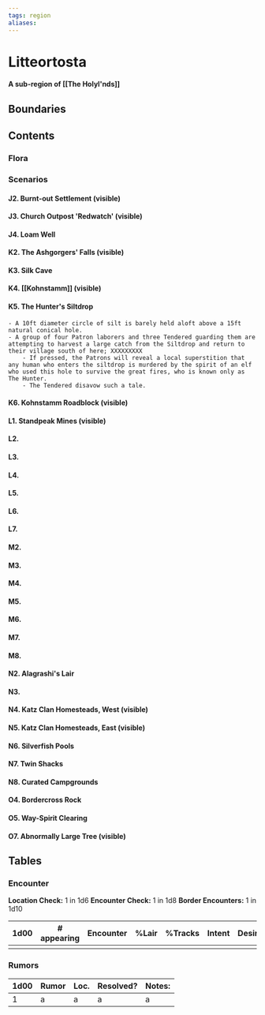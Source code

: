 ```yaml
---
tags: region
aliases:
---
```

# Litteortosta
#### A sub-region of [[The Holyl'nds]]
## Boundaries
## Contents
### Flora
### Scenarios
#### J2. Burnt-out Settlement (visible)
#### J3. Church Outpost 'Redwatch' (visible)
#### J4. Loam Well
#### K2. The Ashgorgers' Falls (visible)
#### K3. Silk Cave
#### K4. [[Kohnstamm]] (visible)
#### K5. The Hunter's Siltdrop
	- A 10ft diameter circle of silt is barely held aloft above a 15ft natural conical hole.
	- A group of four Patron laborers and three Tendered guarding them are attempting to harvest a large catch from the Siltdrop and return to their village south of here; XXXXXXXXX
		- If pressed, the Patrons will reveal a local superstition that any human who enters the siltdrop is murdered by the spirit of an elf who used this hole to survive the great fires, who is known only as The Hunter.
		- The Tendered disavow such a tale.
#### K6. Kohnstamm Roadblock (visible)
#### L1. Standpeak Mines (visible)
#### L2.
#### L3.
#### L4.
#### L5.
#### L6.
#### L7.
#### M2.
#### M3.
#### M4.
#### M5.
#### M6.
#### M7.
#### M8.
#### N2. Alagrashi's Lair
#### N3. 
#### N4. Katz Clan Homesteads, West (visible)
#### N5. Katz Clan Homesteads, East (visible)
#### N6. Silverfish Pools
#### N7. Twin Shacks
#### N8. Curated Campgrounds
#### O4. Bordercross Rock
#### O5. Way-Spirit Clearing
#### O7. Abnormally Large Tree (visible)

## Tables
### Encounter
**Location Check:** 1 in 1d6
**Encounter Check:** 1 in 1d8
**Border Encounters:** 1 in 1d10


| 1d00 | # appearing | Encounter | %Lair | %Tracks | Intent | Desire |
| ---- | ----------- | --------- | ----- | ------- | ------ | ------ |
|      |             |           |       |         |        |        |

### Rumors
| 1d00 | Rumor | Loc. | Resolved? | Notes: |
|------|-------|------|-----------|--------|
| 1    | a     | a    | a         | a      |